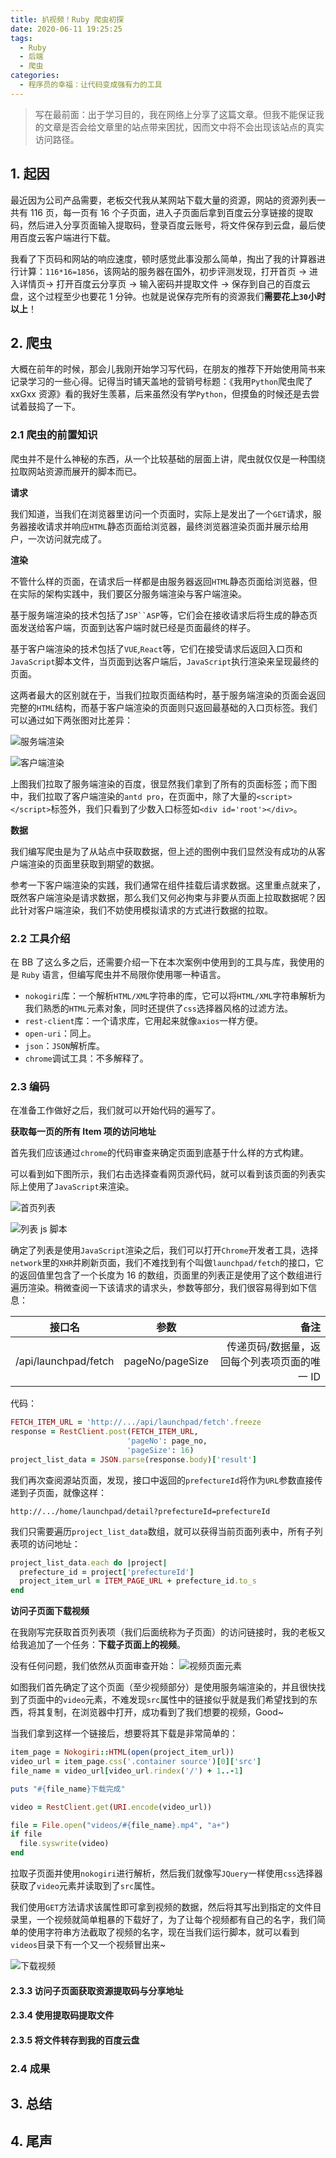 ```yaml
---
title: 扒视频！Ruby 爬虫初探
date: 2020-06-11 19:25:25
tags:
  - Ruby
  - 后端
  - 爬虫
categories:
  - 程序员的幸福：让代码变成强有力的工具
---
```


> 写在最前面：出于学习目的，我在网络上分享了这篇文章。但我不能保证我的文章是否会给文章里的站点带来困扰，因而文中将不会出现该站点的真实访问路径。

## 1. 起因
最近因为公司产品需要，老板交代我从某网站下载大量的资源，网站的资源列表一共有 116 页，每一页有 16 个子页面，进入子页面后拿到百度云分享链接的提取码，然后进入分享页面输入提取码，登录百度云账号，将文件保存到云盘，最后使用百度云客户端进行下载。

我看了下页码和网站的响应速度，顿时感觉此事没那么简单，掏出了我的计算器进行计算：`116*16=1856`，该网站的服务器在国外，初步评测发现，打开首页 -> 进入详情页-> 打开百度云分享页 -> 输入密码并提取文件 -> 保存到自己的百度云盘，这个过程至少也要花 1 分钟。也就是说保存完所有的资源我们**需要花上`30`小时以上**！


## 2. 爬虫
大概在前年的时候，那会儿我刚开始学习写代码，在朋友的推荐下开始使用简书来记录学习的一些心得。记得当时铺天盖地的营销号标题：《我用`Python`爬虫爬了 xxGxx 资源》看的我好生羡慕，后来虽然没有学`Python`，但摸鱼的时候还是去尝试着鼓捣了一下。

### 2.1 爬虫的前置知识
爬虫并不是什么神秘的东西，从一个比较基础的层面上讲，爬虫就仅仅是一种围绕拉取网站资源而展开的脚本而已。

**请求**

我们知道，当我们在浏览器里访问一个页面时，实际上是发出了一个`GET`请求，服务器接收请求并响应`HTML`静态页面给浏览器，最终浏览器渲染页面并展示给用户，一次访问就完成了。

**渲染**

不管什么样的页面，在请求后一样都是由服务器返回`HTML`静态页面给浏览器，但在实际的架构实践中，我们要区分服务端渲染与客户端渲染。

基于服务端渲染的技术包括了`JSP``ASP`等，它们会在接收请求后将生成的静态页面发送给客户端，页面到达客户端时就已经是页面最终的样子。

基于客户端渲染的技术包括了`VUE`,`React`等，它们在接受请求后返回入口页和`JavaScript`脚本文件，当页面到达客户端后，`JavaScript`执行渲染来呈现最终的页面。

这两者最大的区别就在于，当我们拉取页面结构时，基于服务端渲染的页面会返回完整的`HTML`结构，而基于客户端渲染的页面则只返回最基础的入口页标签。我们可以通过如下两张图对比差异：

![服务端渲染](https://r2.xiongyuchi.com/ba-shi-pin-ruby-pa-chong-chu-tan/ssr.png)

![客户端渲染](https://r2.xiongyuchi.com/ba-shi-pin-ruby-pa-chong-chu-tan/csr.png)

上图我们拉取了服务端渲染的百度，很显然我们拿到了所有的页面标签；而下图中，我们拉取了客户端渲染的`antd pro`，在页面中，除了大量的`<script></script>`标签外，我们只看到了少数入口标签如`<div id='root'></div>`。

**数据**

我们编写爬虫是为了从站点中获取数据，但上述的图例中我们显然没有成功的从客户端渲染的页面里获取到期望的数据。

参考一下客户端渲染的实践，我们通常在组件挂载后请求数据。这里重点就来了，既然客户端渲染是请求数据，那么我们又何必拘束与非要从页面上拉取数据呢？因此针对客户端渲染，我们不妨使用模拟请求的方式进行数据的拉取。

### 2.2 工具介绍
在 BB 了这么多之后，还需要介绍一下在本次案例中使用到的工具与库，我使用的是 `Ruby` 语言，但编写爬虫并不局限你使用哪一种语言。
- `nokogiri`库：一个解析`HTML/XML`字符串的库，它可以将`HTML/XML`字符串解析为我们熟悉的`HTML`元素对象，同时还提供了`css`选择器风格的过滤方法。
- `rest-client`库：一个请求库，它用起来就像`axios`一样方便。
- `open-uri`：同上。
- `json`：`JSON`解析库。
- `chrome`调试工具：不多解释了。

### 2.3 编码
在准备工作做好之后，我们就可以开始代码的遍写了。

**获取每一页的所有 Item 项的访问地址**

首先我们应该通过`chrome`的代码审查来确定页面到底基于什么样的方式构建。

可以看到如下图所示，我们右击选择查看网页源代码，就可以看到该页面的列表实际上使用了`JavaScript`来渲染。

![首页列表](https://r2.xiongyuchi.com/ba-shi-pin-ruby-pa-chong-chu-tan/home_list.png)

![列表 js 脚本](https://r2.xiongyuchi.com/ba-shi-pin-ruby-pa-chong-chu-tan/home_list_javascript.png)

确定了列表是使用`JavaScript`渲染之后，我们可以打开`Chrome`开发者工具，选择`network`里的`XHR`并刷新页面，我们不难找到有个叫做`launchpad/fetch`的接口，它的返回值里包含了一个长度为 16 的数组，页面里的列表正是使用了这个数组进行遍历渲染。稍微查阅一下该请求的请求头，参数等部分，我们很容易得到如下信息：

接口名 | 参数 | 备注
--|:--:|--:
/api/launchpad/fetch|pageNo/pageSize| 传递页码/数据量，返回每个列表项页面的唯一 ID

代码：
~~~ruby
FETCH_ITEM_URL = 'http://.../api/launchpad/fetch'.freeze
response = RestClient.post(FETCH_ITEM_URL,
                          'pageNo': page_no,
                          'pageSize': 16)
project_list_data = JSON.parse(response.body)['result']
~~~
我们再次查阅源站页面，发现，接口中返回的`prefectureId`将作为`URL`参数直接传递到子页面，就像这样：
~~~ 
http://.../home/launchpad/detail?prefectureId=prefectureId
~~~
我们只需要遍历`project_list_data`数组，就可以获得当前页面列表中，所有子列表项的访问地址：
~~~ ruby
project_list_data.each do |project|
  prefecture_id = project['prefectureId']
  project_item_url = ITEM_PAGE_URL + prefecture_id.to_s
end
~~~

**访问子页面下载视频**

在我刚写完获取首页列表项（我们后面统称为子页面）的访问链接时，我的老板又给我追加了一个任务：**下载子页面上的视频**。

没有任何问题，我们依然从页面审查开始：
![视频页面元素](https://r2.xiongyuchi.com/ba-shi-pin-ruby-pa-chong-chu-tan/video_href.png)

如图我们首先确定了这个页面（至少视频部分）是使用服务端渲染的，并且很快找到了页面中的`video`元素，不难发现`src`属性中的链接似乎就是我们希望找到的东西，将其复制，在浏览器中打开，成功看到了我们想要的视频，Good~

当我们拿到这样一个链接后，想要将其下载是非常简单的：
~~~ ruby
item_page = Nokogiri::HTML(open(project_item_url))
video_url = item_page.css('.container source')[0]['src']
file_name = video_url[video_url.rindex('/') + 1..-1]

puts "#{file_name}下载完成"

video = RestClient.get(URI.encode(video_url))

file = File.open("videos/#{file_name}.mp4", "a+")
if file
  file.syswrite(video)
end
~~~
拉取子页面并使用`nokogiri`进行解析，然后我们就像写`JQuery`一样使用`css`选择器获取了`video`元素并读取到了`src`属性。

我们使用`GET`方法请求该属性即可拿到视频的数据，然后将其写出到指定的文件目录里，一个视频就简单粗暴的下载好了，为了让每个视频都有自己的名字，我们简单的使用字符串方法截取了视频的名字，现在当我们运行脚本，就可以看到`videos`目录下有一个又一个视频冒出来~

![下载视频](https://r2.xiongyuchi.com/ba-shi-pin-ruby-pa-chong-chu-tan/download_video_result.png)

#### 2.3.3 访问子页面获取资源提取码与分享地址

#### 2.3.4 使用提取码提取文件

#### 2.3.5 将文件转存到我的百度云盘

### 2.4 成果

## 3. 总结
## 4. 尾声
